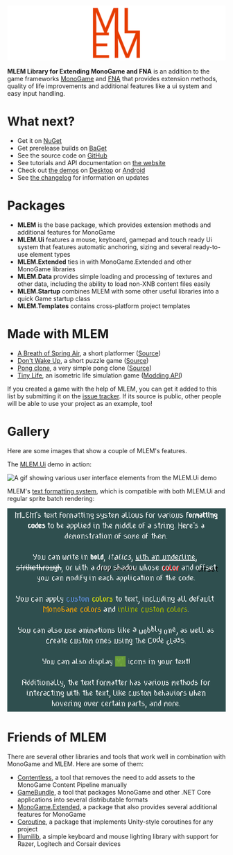 ![The MLEM logo](https://raw.githubusercontent.com/Ellpeck/MLEM/release/Media/Banner.png)

**MLEM Library for Extending MonoGame and FNA** is an addition to the game frameworks [MonoGame](https://www.monogame.net/) and [FNA](https://fna-xna.github.io/) that provides extension methods, quality of life improvements and additional features like a ui system and easy input handling.

# What next?
- Get it on [NuGet](https://www.nuget.org/packages?q=mlem)
- Get prerelease builds on [BaGet](https://nuget.ellpeck.de)
- See the source code on [GitHub](https://github.com/Ellpeck/MLEM)
- See tutorials and API documentation on [the website](https://mlem.ellpeck.de/)
- Check out [the demos](https://github.com/Ellpeck/MLEM/tree/release/Demos) on [Desktop](https://github.com/Ellpeck/MLEM/tree/release/Demos.DesktopGL) or [Android](https://github.com/Ellpeck/MLEM/tree/release/Demos.Android)
- See [the changelog](https://mlem.ellpeck.de/CHANGELOG.html) for information on updates

# Packages
- **MLEM** is the base package, which provides extension methods and additional features for MonoGame
- **MLEM.Ui** features a mouse, keyboard, gamepad and touch ready Ui system that features automatic anchoring, sizing and several ready-to-use element types
- **MLEM.Extended** ties in with MonoGame.Extended and other MonoGame libraries
- **MLEM.Data** provides simple loading and processing of textures and other data, including the ability to load non-XNB content files easily
- **MLEM.Startup** combines MLEM with some other useful libraries into a quick Game startup class
- **MLEM.Templates** contains cross-platform project templates

# Made with MLEM
- [A Breath of Spring Air](https://ellpeck.itch.io/a-breath-of-spring-air), a short platformer ([Source](https://git.ellpeck.de/Ellpeck/GreatSpringGameJam))
- [Don't Wake Up](https://ellpeck.itch.io/dont-wake-up), a short puzzle game ([Source](https://github.com/Ellpeck/DontLetGo))
- [Pong clone](https://github.com/luanfagu/pong), a very simple pong clone ([Source](https://github.com/luanfagu/pong))
- [Tiny Life](https://tinylifegame.com), an isometric life simulation game ([Modding API](https://github.com/Ellpeck/TinyLifeExampleMod))

If you created a game with the help of MLEM, you can get it added to this list by submitting it on the [issue tracker](https://github.com/Ellpeck/MLEM/issues). If its source is public, other people will be able to use your project as an example, too!

# Gallery
Here are some images that show a couple of MLEM's features.

The [MLEM.Ui](https://mlem.ellpeck.de/articles/ui) demo in action:

![A gif showing various user interface elements from the MLEM.Ui demo](https://raw.githubusercontent.com/Ellpeck/MLEM/release/Media/Ui.gif)

MLEM's [text formatting system](https://mlem.ellpeck.de/articles/text_formatting), which is compatible with both MLEM.Ui and regular sprite batch rendering:

![An image showing text with various colors and other formatting](https://raw.githubusercontent.com/Ellpeck/MLEM/release/Media/Formatting.png)

# Friends of MLEM
There are several other libraries and tools that work well in combination with MonoGame and MLEM. Here are some of them:
- [Contentless](https://github.com/Ellpeck/Contentless), a tool that removes the need to add assets to the MonoGame Content Pipeline manually
- [GameBundle](https://github.com/Ellpeck/GameBundle), a tool that packages MonoGame and other .NET Core applications into several distributable formats
- [MonoGame.Extended](https://github.com/craftworkgames/MonoGame.Extended), a package that also provides several additional features for MonoGame
- [Coroutine](https://github.com/Ellpeck/Coroutine), a package that implements Unity-style coroutines for any project
- [Illumilib](https://github.com/Ellpeck/Illumilib), a simple keyboard and mouse lighting library with support for Razer, Logitech and Corsair devices
